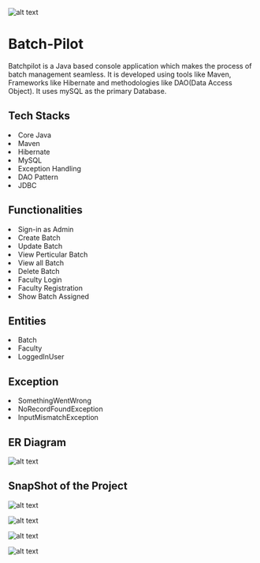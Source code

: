 ![alt text](https://github.com/VikashBhuyan/greedy-roof-9177/blob/main/logoB.PNG)
<h1> Batch-Pilot </h1>
Batchpilot is a Java based console application which makes the process of batch management seamless. It is developed using tools like Maven, Frameworks like Hibernate and methodologies like DAO(Data Access Object). It uses mySQL as the primary Database. 
<h2>Tech Stacks</h2>
<li>Core Java</ul>
<li>Maven</ul>
<li>Hibernate</ul>
<li>MySQL</ul>  
<li>Exception Handling</ul>
<li>DAO Pattern</ul>
<li>JDBC</ul>

<h2>Functionalities</h2>
<li>Sign-in as Admin</li>
<li>Create Batch</li>
<li>Update Batch</li>
<li>View Perticular Batch</li>
<li>View all Batch</li>  
<li>Delete Batch</li>
<li>Faculty Login</li>
<li>Faculty Registration</li>
<li>Show Batch Assigned</li>

<h2> Entities </h2>
<li>Batch</li>
<li>Faculty</li>
<li>LoggedInUser</li>
<h2> Exception </h2>
<li>SomethingWentWrong</li>
<li>NoRecordFoundException</li>
<li>InputMismatchException</li>
<h2> ER Diagram </h2>

![alt text](https://github.com/VikashBhuyan/greedy-roof-9177/blob/main/batchpilot.PNG)

<h2>SnapShot of the Project</h2>

![alt text](https://github.com/VikashBhuyan/greedy-roof-9177/blob/main/img1.PNG)

![alt text](https://github.com/VikashBhuyan/greedy-roof-9177/blob/main/img2.PNG)

![alt text](https://github.com/VikashBhuyan/greedy-roof-9177/blob/main/im3.PNG)

![alt text](https://github.com/VikashBhuyan/greedy-roof-9177/blob/main/img4.PNG)
